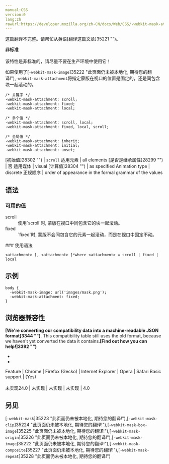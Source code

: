 ```yaml
---
manual:CSS
version:0
lang:zh
rawUrl:https://developer.mozilla.org/zh-CN/docs/Web/CSS/-webkit-mask-attachment
---
```




这篇翻译不完整。请帮忙从英语[翻译这篇文章]35221 "")。






**非标准**<br></br>该特性是非标准的，请尽量不要在生产环境中使用它！





如果使用了[`-webkit-mask-image`]35222 "此页面仍未被本地化, 期待您的翻译!"),`-webkit-mask-attachment`将指定蒙版在视口的位置是固定的，还是同包含块一起滚动的。


```
/* 关键字 */
-webkit-mask-attachment: scroll;
-webkit-mask-attachment: fixed;
-webkit-mask-attachment: local;

/* 多个值 */
-webkit-mask-attachment: scroll, local;
-webkit-mask-attachment: fixed, local, scroll;

/* 全局值 */
-webkit-mask-attachment: inherit;
-webkit-mask-attachment: initial;
-webkit-mask-attachment: unset;
```

[初始值]28302 "") | `scroll` 
适用元素 | all elements 
[是否是继承属性]28299 "") | 否 
适用媒体 | visual 
[计算值]28304 "") | as specified 
Animation type | discrete 
正规顺序 | order of appearance in the formal grammar of the values 


## 语法<a name="语法"></a>

### 可用的值<a name="可用的值"></a>
<dl><dt id=''>scroll</dt><dd>使用`scroll`时, 蒙版在视口中同包含它的块一起滚动。</dd><dt id=''>fixed</dt><dd>`fixed`时, 蒙版不会同包含它的元素一起滚动，而是在视口中固定不动。</dd></dl>
### 使用语法<a name="使用语法"></a>

```
<attachment> [, <attachment> ]*where <attachment> = scroll | fixed | local
```

## 示例<a name="示例"></a>

```
body {
  -webkit-mask-image: url('images/mask.png');
  -webkit-mask-attachment: fixed;
}
```

## 浏览器兼容性<a name="浏览器兼容性"></a>


**[We&#39;re converting our compatibility data into a machine-readable JSON format]3344 "")**. This compatibility table still uses the old format, because we haven&#39;t yet converted the data it contains.**[Find out how you can help!]3392 "")**


* 
* 

Feature | Chrome | Firefox (Gecko) | Internet Explorer | Opera | Safari 
Basic support | (Yes)<br></br>未实现24.0 | 未实现 | 未实现 | 未实现 | 4.0 




## 另见<a name="另见"></a>


[`-webkit-mask`]35223 "此页面仍未被本地化, 期待您的翻译!"),[`-webkit-mask-clip`]35224 "此页面仍未被本地化, 期待您的翻译!"),[`-webkit-mask-box-image`]35225 "此页面仍未被本地化, 期待您的翻译!"),[`-webkit-mask-origin`]35226 "此页面仍未被本地化, 期待您的翻译!"),[`-webkit-mask-image`]35222 "此页面仍未被本地化, 期待您的翻译!"),[`-webkit-mask-composite`]35227 "此页面仍未被本地化, 期待您的翻译!"),[`-webkit-mask-repeat`]35228 "此页面仍未被本地化, 期待您的翻译!")





